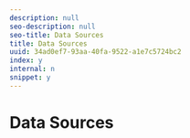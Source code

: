 ```yaml
---
description: null
seo-description: null
seo-title: Data Sources
title: Data Sources
uuid: 34ad0ef7-93aa-40fa-9522-a1e7c5724bc2
index: y
internal: n
snippet: y
---
```


# Data Sources


